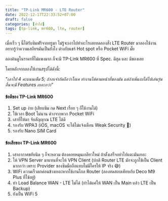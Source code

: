 ```yaml
---
title: "TP-Link MR600 - LTE Router"
date: 2022-12-17T22:33:52+07:00
draft: false
categories: [ทั่วไป]
tags: [tp-link, mr600, lte, router]
---
```


เมื่อเร็ว ๆ นี้ได้รับซิมฟรีจากทรูมา ไม่รู้จะเอาไปทำอะไรเลยทดลองสั่ง LTE Router มาลองใช้งาน อยากรู้ว่าความเสถียรมันเป็นยังไง ต่างกับแชร์ Hot spot หรือ Pocket WiFi มั๊ย

ลองค้นดูในราคาที่ไม่แพงมาก ก็จะมี TP-Link MR600 ที่ Spec. ดีสุด และ มีของเลย

โดยหลังจากลองใช้งานสรุปได้ดังนี้:

_"เอาไป 4 คะแนนเต็ม 5; ถ้างบจำกัดถือว่าโอเค ทำงานได้ตามหน้าที่ของมัน แต่ถ้าเพิ่มงบได้ไปเล่นรุ่นอื่นจะมี Features เยอะกว่า"_

<!--more-->

#### ข้อดีของ TP-Link MR600

1. Set up ง่าย (เสียบซิม กด Next เรื่อย ๆ ก็ใช้งานได้)
2. ใช้เวลา Boot ไม่นาน ต่างจากพวก Pocket WiFi
3. เสาที่ให้มา จับสัญญาณ LTE ได้ดี
4. รองรับ WPA3 (iOS, macOS จะได้ไม่แจ้งเตือน Weak Security 🤣)
5. รองรับ Nano SIM Card

#### ข้อเสียของ TP-Link MR600

1. เสาอากาศขยับนิด ๆ ก็จะหลวม ต้องคอยหมุนเกลียวใหม่ ถ้าตั้งเสร็จอย่าไปแตะมันเยอะ
2. ให้ VPN Server มาแทนที่จะให้ VPN Client (ปกติ Router LTE มักจะถูกใช้เป็น Client มากกว่า เพราะ Provider ของซิมมือถือแทบไม่มีใครให้ IP จริง 😅)
3. WiFi ความเร็วตกค่อนข้างเยอะหากใช้งานไกล Router (ลองทดสอบเทียบกับ Deco M9 Plus ที่ใช้อยู่)
4. ทำ Load Balance WAN - LTE ไม่ได้ (ทำได้แค่ให้ WAN เป็น Main แล้ว LTE เป็น Backup)
5. ยังเป็น WiFi 5
